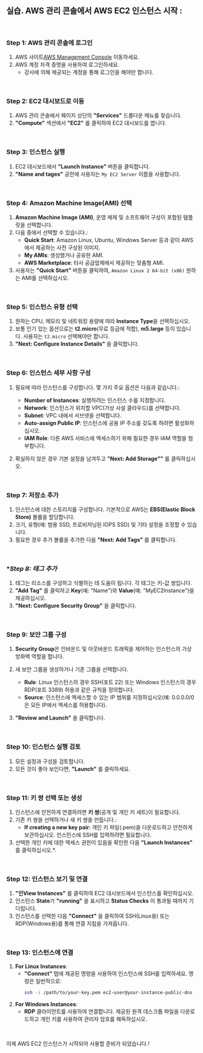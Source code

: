 ## 실습. AWS 관리 콘솔에서 AWS EC2 인스턴스 시작 :
</br>

### **Step 1: AWS 관리 콘솔에 로그인**
1. AWS 사이트[AWS Management Console](https://aws.amazon.com/console/) 이동하세요.
2. AWS 계정 자격 증명을 사용하여 로그인하세요.
   - 강사에 의해 제공되는 계정을 통해 로그인을 해야만 합니다.
</br>

### **Step 2: EC2 대시보드로 이동**
1. AWS 관리 콘솔에서 페이지 상단의 **"Services"** 드롭다운 메뉴를 찾습니다.
2. **"Compute"** 섹션에서 **"EC2"** 를 클릭하여 EC2 대시보드를 엽니다.
</br>

### **Step 3: 인스턴스 실행**
1. EC2 대시보드에서 **"Launch Instance"** 버튼을 클릭합니다.
2. **"Name and tages"** 공란에 사용자는 `My EC2 Server` 이름을 사용합니다.
</br>

### **Step 4: Amazon Machine Image(AMI) 선택**
1. **Amazon Machine Image (AMI)**, 운영 체제 및 소프트웨어 구성이 포함된 템플릿을 선택합니다.
2. 다음 중에서 선택할 수 있습니다.:
   - **Quick Start**: Amazon Linux, Ubuntu, Windows Server 등과 같이 AWS에서 제공하는 사전 구성된 이미지.
   - **My AMIs**: 생성했거나 공유한 AMI.
   - **AWS Marketplace**: 타사 공급업체에서 제공하는 맞춤형 AMI.
3. 사용자는 **"Quick Start"** 버튼을 클릭하여, `Amazon Linux 2 64-bit (x86)` 원하는 AMI를 선택하십시오.
</br>

### **Step 5: 인스턴스 유형 선택**
1. 원하는 CPU, 메모리 및 네트워킹 용량에 따라 **Instance Type**을 선택하십시오.
2. 보통 인기 있는 옵션으로는 **t2.micro**(무료 등급에 적합), **m5.large** 등이 있습니다. 사용자는 `t2.micro` 선택해야만 합니다.
3. **"Next: Configure Instance Details"** 을 클릭합니다.
</br>

### **Step 6: 인스턴스 세부 사항 구성**
1. 필요에 따라 인스턴스를 구성합니다. 몇 가지 주요 옵션은 다음과 같습니다.:
   - **Number of Instances**: 실행하려는 인스턴스 수를 지정합니다.
   - **Network**: 인스턴스가 위치할 VPC(가상 사설 클라우드)를 선택합니다.
   - **Subnet**: VPC 내에서 서브넷을 선택합니다.
   - **Auto-assign Public IP**: 인스턴스에 공용 IP 주소를 갖도록 하려면 활성화하십시오.
   - **IAM Role**: 다른 AWS 서비스에 액세스하기 위해 필요한 경우 IAM 역할을 첨부합니다.

2. 확실하지 않은 경우 기본 설정을 남겨두고 **"Next: Add Storage""** 를 클릭하십시오.
</br>

### **Step 7: 저장소 추가**
1. 인스턴스에 대한 스토리지를 구성합니다. 기본적으로 AWS는 **EBS(Elastic Block Store)** 볼륨을 할당합니다.
2. 크기, 유형(예: 범용 SSD, 프로비저닝된 IOPS SSD) 및 기타 설정을 조정할 수 있습니다.
3. 필요한 경우 추가 볼륨을 추가한 다음 **"Next: Add Tags"** 를 클릭합니다.
</br>

### **Step 8: 태그 추가*
1. 태그는 리소스를 구성하고 식별하는 데 도움이 됩니다. 각 태그는 키-값 쌍입니다.
2. **"Add Tag"** 를 클릭하고 **Key**(예: "Name")와 **Value**(예: "MyEC2Instance")을 제공하십시오.
3. **"Next: Configure Security Group"** 을 클릭합니다.
</br>

### **Step 9: 보안 그룹 구성**
1. **Security Group**은 인바운드 및 아웃바운드 트래픽을 제어하는 인스턴스의 가상 방화벽 역할을 합니다.
2. 새 보안 그룹을 생성하거나 기존 그룹을 선택합니다.
   - **Rule**: Linux 인스턴스의 경우 SSH(포트 22) 또는 Windows 인스턴스의 경우 RDP(포트 3389) 허용과 같은 규칙을 정의합니다.
   - **Source**: 인스턴스에 액세스할 수 있는 IP 범위를 지정하십시오(예: 0.0.0.0/0은 모든 IP에서 액세스를 허용합니다).

3. **"Review and Launch"** 을 클릭합니다.
</br>

### **Step 10: 인스턴스 실행 검토**
1. 모든 설정과 구성을 검토합니다.
2. 모든 것이 좋아 보인다면, **"Launch"** 를 클릭하세요.
</br>

### **Step 11: 키 쌍 선택 또는 생성**
1. 인스턴스에 안전하게 연결하려면 **키 쌍**(공개 및 개인 키 세트)이 필요합니다.
2. 기존 키 쌍을 선택하거나 새 키 쌍을 만듭니다.:
   - **If creating a new key pair**: 개인 키 파일(.pem)을 다운로드하고 안전하게 보관하십시오. 인스턴스에 SSH를 입력하려면 필요합니다.
3. 선택한 개인 키에 대한 액세스 권한이 있음을 확인한 다음 **"Launch Instances"** 를 클릭하십시오.*.
</br>

### **Step 12: 인스턴스 보기 및 연결**
1. **"인View Instances"** 를 클릭하여 EC2 대시보드에서 인스턴스를 확인하십시오.
2. 인스턴스 **State**가 **"running"** 을 표시하고 **Status Checks** 이 통과될 때까지 기다립니다.
3. 인스턴스를 선택한 다음 **"Connect"** 을 클릭하여 SSH(Linux용) 또는 RDP(Windows용)를 통해 연결 지침을 가져옵니다.
</br>

### **Step 13: 인스턴스에 연결**
1. **For Linux Instances**:
   - **"Connect"** 탭에 제공된 명령을 사용하여 인스턴스에 SSH를 입력하세요. 명령은 일반적으로:
     ```bash
     ssh -i /path/to/your-key.pem ec2-user@your-instance-public-dns
     ```
2. **For Windows Instances**:
   - **RDP** 클라이언트를 사용하여 연결합니다. 제공된 원격 데스크톱 파일을 다운로드하고 개인 키를 사용하여 관리자 암호를 해독하십시오.
</br>

이제 AWS EC2 인스턴스가 시작되어 사용할 준비가 되었습니다.!
